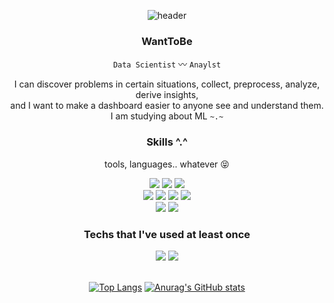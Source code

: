 <div align="center">
  
 ![header](https://capsule-render.vercel.app/api?type=waving&color=gradient&customColorList=10,12,&height=250&section=header&text=🛫%20HI!%20Its%20Me%20👋&fontSize=62)

### WantToBe
  `Data Scientist` 〰 `Anaylst`
  
  
  I can discover problems in certain situations, collect, preprocess, analyze, derive insights, </br>
  and I want to make a dashboard easier to anyone see and understand them. </br>
  I am studying about ML `~.~`

### Skills ^.^ 
  tools, languages.. whatever 😝 </br>
  
<img src="https://img.shields.io/badge/Python-3776AB?style=for-the-badge&logo=Python&logoColor=white">
<img src="https://img.shields.io/badge/Jupyter-F37626?style=for-the-badge&logo=Jupyter&logoColor=white">
<img src="https://img.shields.io/badge/Google Colab-F9AB00?style=for-the-badge&logo=Google Colabr&logoColor=white"> </br>
<img src="https://img.shields.io/badge/TensorFlow-FF6F00?style=for-the-badge&logo=TensorFlow&logoColor=white">
<img src="https://img.shields.io/badge/PyTorch-EE4C2C?style=for-the-badge&logo=PyTorch&logoColor=white">
<img src="https://img.shields.io/badge/Tableau-E97627?style=for-the-badge&logo=Tableau&logoColor=white">
<img src="https://img.shields.io/badge/Qgis-589632?style=for-the-badge&logo=Qgis&logoColor=white"> </br>
<img src="https://img.shields.io/badge/Adobe Photoshop-31A8FF?style=for-the-badge&logo=Adobe Photoshop&logoColor=white">
<img src="https://img.shields.io/badge/Adobe Illustrator-FF9A00?style=for-the-badge&logo=Adobe Illustrator&logoColor=white">

### Techs that I've used at least once <br/>
<img src="https://img.shields.io/badge/MySQL-4479A1?style=for-the-badge&logo=MySQL&logoColor=white">
<img src="https://img.shields.io/badge/C++-00599C?style=for-the-badge&logo=C++&logoColor=white">

<br/>
<br/>

[![Top Langs](https://github-readme-stats.vercel.app/api/top-langs/?username=anuraghazra&layout=compact&theme=buefy)](https://github.com/anuraghazra/github-readme-stats)
[![Anurag's GitHub stats](https://github-readme-stats.vercel.app/api?username=7rohj&theme=swift)](https://github.com/anuraghazra/github-readme-stats)

<div align="center">
　　　　　　　　　　　　　　　　　　　　　　　　　　　　　　
